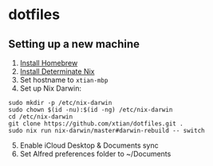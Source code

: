 # dotfiles

## Setting up a new machine

1. [Install Homebrew](https://brew.sh)
2. [Install Determinate Nix](https://docs.determinate.systems/#products)
3. Set hostname to `xtian-mbp`
4. Set up Nix Darwin:

```
sudo mkdir -p /etc/nix-darwin
sudo chown $(id -nu):$(id -ng) /etc/nix-darwin
cd /etc/nix-darwin
git clone https://github.com/xtian/dotfiles.git .
sudo nix run nix-darwin/master#darwin-rebuild -- switch
```

5. Enable iCloud Desktop & Documents sync
6. Set Alfred preferences folder to ~/Documents
